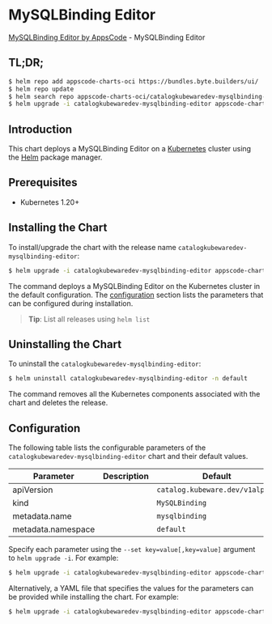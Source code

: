 # MySQLBinding Editor

[MySQLBinding Editor by AppsCode](https://byte.builders) - MySQLBinding Editor

## TL;DR;

```bash
$ helm repo add appscode-charts-oci https://bundles.byte.builders/ui/
$ helm repo update
$ helm search repo appscode-charts-oci/catalogkubewaredev-mysqlbinding-editor --version=v0.12.0
$ helm upgrade -i catalogkubewaredev-mysqlbinding-editor appscode-charts-oci/catalogkubewaredev-mysqlbinding-editor -n default --create-namespace --version=v0.12.0
```

## Introduction

This chart deploys a MySQLBinding Editor on a [Kubernetes](http://kubernetes.io) cluster using the [Helm](https://helm.sh) package manager.

## Prerequisites

- Kubernetes 1.20+

## Installing the Chart

To install/upgrade the chart with the release name `catalogkubewaredev-mysqlbinding-editor`:

```bash
$ helm upgrade -i catalogkubewaredev-mysqlbinding-editor appscode-charts-oci/catalogkubewaredev-mysqlbinding-editor -n default --create-namespace --version=v0.12.0
```

The command deploys a MySQLBinding Editor on the Kubernetes cluster in the default configuration. The [configuration](#configuration) section lists the parameters that can be configured during installation.

> **Tip**: List all releases using `helm list`

## Uninstalling the Chart

To uninstall the `catalogkubewaredev-mysqlbinding-editor`:

```bash
$ helm uninstall catalogkubewaredev-mysqlbinding-editor -n default
```

The command removes all the Kubernetes components associated with the chart and deletes the release.

## Configuration

The following table lists the configurable parameters of the `catalogkubewaredev-mysqlbinding-editor` chart and their default values.

|     Parameter      | Description |                  Default                   |
|--------------------|-------------|--------------------------------------------|
| apiVersion         |             | <code>catalog.kubeware.dev/v1alpha1</code> |
| kind               |             | <code>MySQLBinding</code>                  |
| metadata.name      |             | <code>mysqlbinding</code>                  |
| metadata.namespace |             | <code>default</code>                       |


Specify each parameter using the `--set key=value[,key=value]` argument to `helm upgrade -i`. For example:

```bash
$ helm upgrade -i catalogkubewaredev-mysqlbinding-editor appscode-charts-oci/catalogkubewaredev-mysqlbinding-editor -n default --create-namespace --version=v0.12.0 --set apiVersion=catalog.kubeware.dev/v1alpha1
```

Alternatively, a YAML file that specifies the values for the parameters can be provided while
installing the chart. For example:

```bash
$ helm upgrade -i catalogkubewaredev-mysqlbinding-editor appscode-charts-oci/catalogkubewaredev-mysqlbinding-editor -n default --create-namespace --version=v0.12.0 --values values.yaml
```
